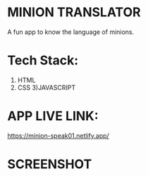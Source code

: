 # MINION TRANSLATOR
A fun app to know the language of minions.

# Tech Stack:
1) HTML
2) CSS
3)JAVASCRIPT

# APP LIVE LINK:
https://minion-speak01.netlify.app/

# SCREENSHOT
